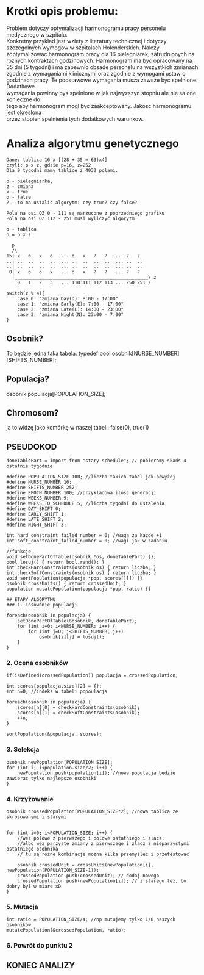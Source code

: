 # Krotki	opis	problemu:	
Problem	dotyczy	 optymalizacji	harmonogramu	pracy	personelu	medycznego	w	szpitalu.	
Konkretny	przyklad	jest	wziety	z	literatury	technicznej	i dotyczy	szczegolnych	wymogow	
w	 szpitalach	 Holenderskich.	 Nalezy	 zoptymalizowac	 harmonogram	 pracy	 dla	 16	
pielegniarek,	zatrudnionych	na	roznych	kontraktach	godzinowych.	Harmonogram	ma	byc	
opracowany	 na	 35	 dni	 (5	 tygodni)	 i	 ma	 zapewnic	 obsade	 personelu	 na	 wszystkich	
zmianach	 zgodnie	 z	 wymaganiami	 klinicznymi	 oraz	 zgodnie	 z	 wymogami	 ustaw	 o	
godzinach	 pracy.	 Te	 podstawowe	 wymagania	 musza	 zawsze	 byc	 spelnione.	 Dodatkowe	
wymagania	powinny	bys	spelnione	w	jak	najwyzszyn	stopniu	ale	nie	sa	one	konieczne	do	
tego	 aby	 harmonogram	 mogl	 byc	 zaakceptowany.	 Jakosc	 harmonogramu	 jest	 okreslona	
przez	stopien	spelnienia	tych	dodatkowych	warunkow.






# Analiza algorytmu genetycznego
```
Dane: tablica 16 x [(28 + 35 = 63)x4]
czyli: p x z, gdzie p=16, z=252
Dla 9 tygodni mamy tablice z 4032 polami.

p - pielegniarka,
z - zmiana
x - true
o - false
? - to ma ustalic algorytm: czy true? czy false?

Pola na osi OZ 0 - 111 są narzucone z poprzedniego grafiku
Pola na osi OZ 112 - 251 musi wyliczyć algorytm

o - tablica
o = p x z

  p
  /\
15|	x 	o 	x 	o 	...	o 	x 	?	? 	... ? 	?
..|	.. 	.. 	.. 	..	...	.. 	.. 	..	.. 	... ..	..
..|	.. 	.. 	.. 	..	...	.. 	.. 	..	.. 	... .. 	..
 0|	x 	o 	o 	x 	...	o 	x 	?	?	... ? 	?
  |_________________________________________________\ z
 	0	1	2	3	...	110	111	112	113	...	250	251	/

switch(z % 4){
	case 0: "zmiana Day(D): 8:00 - 17:00"
	case 1: "zmiana Early(E): 7:00 - 17:00"
	case 2: "zmiana Late(L): 14:00 - 23:00"
	case 3: "zmiana Night(N): 23:00 - 7:00"
}
```
## Osobnik?
To będzie jedna taka tabela:
typedef bool osobnik[NURSE_NUMBER][SHIFTS_NUMBER];

## Populacja?
osobnik populacja[POPULATION_SIZE];

## Chromosom?
ja to widzę jako komórkę w naszej tabeli: false(0), true(1)


## PSEUDOKOD
```
doneTablePart = import from "stary schedule"; // pobieramy skads 4 ostatnie tygodnie

#define POPULATION_SIZE 100; //liczba takich tabel jak powyżej
#define NURSE_NUMBER 16; 
#define SHIFTS_NUMBER 252;
#define EPOCH_NUMBER 100; //przykladowa ilosc generacji
#define WEEKS_NUMBER 9;
#define WEEKS_TO_SCHEDULE 5; //liczba tygodni do ustalenia
#define DAY_SHIFT 0;
#define EARLY_SHIFT 1;
#define LATE_SHIFT 2;
#define NIGHT_SHIFT 3;

int hard_constraint_failed_number = 0; //waga za kazde +1
int soft_constraint_failed_number = 0; //wagi jak w zadaniu

//funkcje
void setDonePartOfTable(osobnik *os, doneTablePart) {};
bool losuj() { return bool.rand(); }
int checkHardConstraints(osobnik os) { return liczba; }
int checkSoftConstraints(osobnik os) { return liczba; }
void sortPopulation(populacja *pop, scores[][]) {}
osobnik crossUnits() { return crossedUnit; }
population mutatePopulation(populacja *pop, ratio) {}

## ETAPY ALGORYTMU
### 1. Losowanie populacji

foreach(osobnik in populacja) {
	setDonePartOfTable(&osobnik, doneTablePart);
	for (int i=0; i<NURSE_NUMBER; i++) {
		for (int j=0; j<SHIFTS_NUMBER; j++)
			osobnik[i][j] = losuj();
	}
}
```
### 2. Ocena osobników
```
if(isDefined(crossedPopulation)) populacja = crossedPopulation;

int scores[populacja.size][2] = {};
int n=0; //indeks w tabeli popoulacja

foreach(osobnik in populacja) {
	scores[n][0] = checkHardConstraints(osobnik);
	scores[n][1] = checkSoftConstraints(osobnik);
	++n;
}

sortPopulation(&populacja, scores);
```
### 3. Selekcja
```
osobnik newPopulation[POPULATION_SIZE];
for (int i; i<population.size/2; i++) {
	newPopulation.push(population[i]); //nowa populacja bedzie zawierac tylko najlepsze osobniki
}
```
### 4. Krzyżowanie
```
osobnik crossedPopulation[POPULATION_SIZE*2]; //nowa tablica ze skrosowanymi i starymi


for (int i=0; i<POPULATION_SIZE; i++) {
	//wez polowe z pierwszego i polowe ostatniego i zlacz;
	//albo wez parzyste zmiany z pierwszego i zlacz z nieparzystymi ostatniego osobnika
	// tu są różne kombinacje można kilka przemyśleć i przetestować
	
	osobnik crossedUnit = crossUnits(newPopulation[i], newPopulation(POPULATION_SIZE-1));
	crossedPopulation.push(crossedUnit); // dodaj nowego
	crossedPopulation.push(newPopulation[i]); // i starego tez, bo dobry byl w miare xD
}
```
### 5. Mutacja
```
int ratio = POPULATION_SIZE/4; //np mutujemy tylko 1/8 naszych osobników
mutatePopulation(&crossedPopulation, ratio);
```
### 6. Powrót do punktu 2


## KONIEC ANALIZY